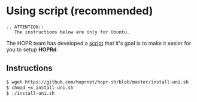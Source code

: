 # Using script (recommended)

```eval_rst
.. ATTENTION::
   The instructions below are only for Ubuntu.
```

The HOPR team has developed a [script](https://github.com/hoprnet/hopr-sh) that it's goal is to make it easier for you to setup **HOPRd**.

## Instructions

```bash
$ wget https://github.com/hoprnet/hopr-sh/blob/master/install-uni.sh
$ chmod +x install-uni.sh
$ ./install-uni.sh
```
